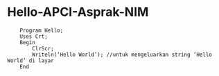 # Hello-APCI-Asprak-NIM
        Program Hello;
        Uses Crt; 
        Begin
            ClrScr;
            Writeln(‘Hello World’); //untuk mengeluarkan string ‘Hello World’ di layar 
        End

